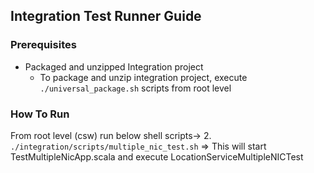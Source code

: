 ## Integration Test Runner Guide

### Prerequisites
* Packaged and unzipped Integration project
    * To package and unzip integration project, execute `./universal_package.sh` scripts from root level 


### How To Run
From root level (csw) run below shell scripts->
2. `./integration/scripts/multiple_nic_test.sh` => This will start TestMultipleNicApp.scala and execute LocationServiceMultipleNICTest
